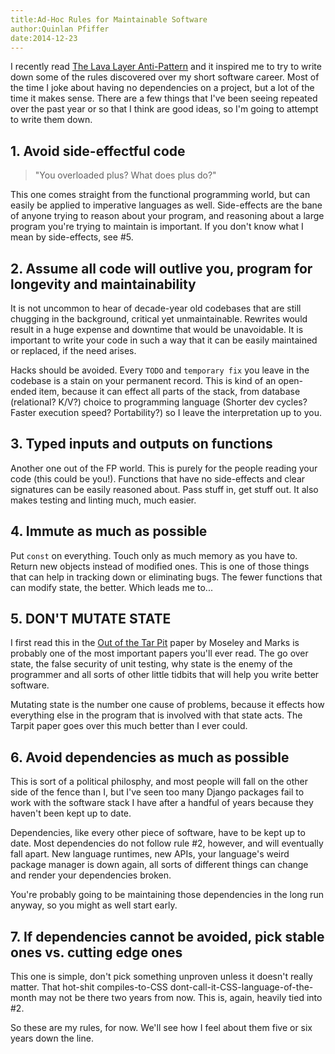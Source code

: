 ```yaml
---
title:Ad-Hoc Rules for Maintainable Software
author:Quinlan Pfiffer
date:2014-12-23
---
```


I recently read [The Lava Layer Anti-Pattern](http://mikehadlow.blogspot.com/2014/12/the-lava-layer-anti-pattern.html)
and it inspired me to try to write down some of the rules
discovered over my short software career. Most of the time I joke about having
no dependencies on a project, but a lot of the time it makes sense. There are a
few things that I've been seeing repeated over the past year or so that I think
are good ideas, so I'm going to attempt to write them down.

## 1. Avoid side-effectful code

> "You overloaded plus? What does plus do?"

This one comes straight from the functional programming world, but can easily be
applied to imperative languages as well. Side-effects are the bane of anyone
trying to reason about your program, and reasoning about a large program you're
trying to maintain is important. If you don't know what I mean by side-effects,
see #5.

## 2. Assume all code will outlive you, program for longevity and maintainability

It is not uncommon to hear of decade-year old codebases that are still chugging
in the background, critical yet unmaintainable. Rewrites would result in a huge
expense and downtime that would be unavoidable. It is important to write your
code in such a way that it can be easily maintained or replaced, if the need
arises.

Hacks should be avoided. Every `TODO` and `temporary fix` you leave in the codebase
is a stain on your permanent record. This is kind of an open-ended item, because
it can effect all parts of the stack, from database (relational? K/V?) choice to
programming language (Shorter dev cycles? Faster execution speed? Portability?)
so I leave the interpretation up to you.

## 3. Typed inputs and outputs on functions

Another one out of the FP world. This is purely for the people
reading your code (this could be you!). Functions that have no side-effects 
and clear signatures can be easily reasoned about. Pass stuff in, get stuff out.
It also makes testing and linting much, much easier.

## 4. Immute as much as possible

Put `const` on everything. Touch only as much memory as you have to. Return new
objects instead of modified ones. This is one of those things that can help in
tracking down or eliminating bugs. The fewer functions that can modify
state, the better. Which leads me to...

## 5. DON'T MUTATE STATE

I first read this in the [Out of the Tar Pit](http://shaffner.us/cs/papers/tarpit.pdf)
paper by Moseley and Marks is probably one of the most important papers you'll
ever read. The go over state, the false security of unit testing, why state is
the enemy of the programmer and all sorts of other little tidbits that will help
you write better software.

Mutating state is the number one cause of problems, because it effects how
everything else in the program that is involved with that state acts. The Tarpit
paper goes over this much better than I ever could.

## 6. Avoid dependencies as much as possible

This is sort of a political philosphy, and most people will fall on the other
side of the fence than I, but I've seen too many Django packages fail to work with the
software stack I have after a handful of years because they haven't been kept up
to date.

Dependencies, like every other piece of software, have to be kept up to date.
Most dependencies do not follow rule #2, however, and will eventually fall
apart. New language runtimes, new APIs, your language's weird package manager is
down again, all sorts of different things can change and render your dependencies
broken.

You're probably going to be maintaining those dependencies in the long run
anyway, so you might as well start early.

## 7. If dependencies cannot be avoided, pick stable ones vs. cutting edge ones

This one is simple, don't pick something unproven unless it doesn't really
matter. That hot-shit compiles-to-CSS dont-call-it-CSS-language-of-the-month may
not be there two years from now. This is, again, heavily tied into #2.

So these are my rules, for now. We'll see how I feel about them five or six
years down the line.

